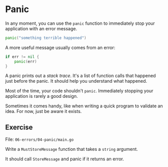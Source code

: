 # Panic

In any moment, you can use the `panic` function to immediately stop your application with an error message.

```go
panic("something terrible happened")
```

A more useful message usually comes from an error:

```go
if err != nil {
	panic(err)
}
```

A panic prints out a *stack trace*. It's a list of function calls that happened just before the panic.
It should help you understand what happened.

Most of the time, your code shouldn't `panic`. Immediately stopping your application is rarely a good design.

Sometimes it comes handy, like when writing a quick program to validate an idea. For now, just be aware it exists.

## Exercise

File: `06-errors/04-panic/main.go`

Write a `MustStoreMessage` function that takes a `string` argument.

It should call `StoreMessage` and panic if it returns an error.
